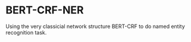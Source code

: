 # BERT-CRF-NER
Using the very classicial network structure BERT-CRF to do named entity recognition task.
